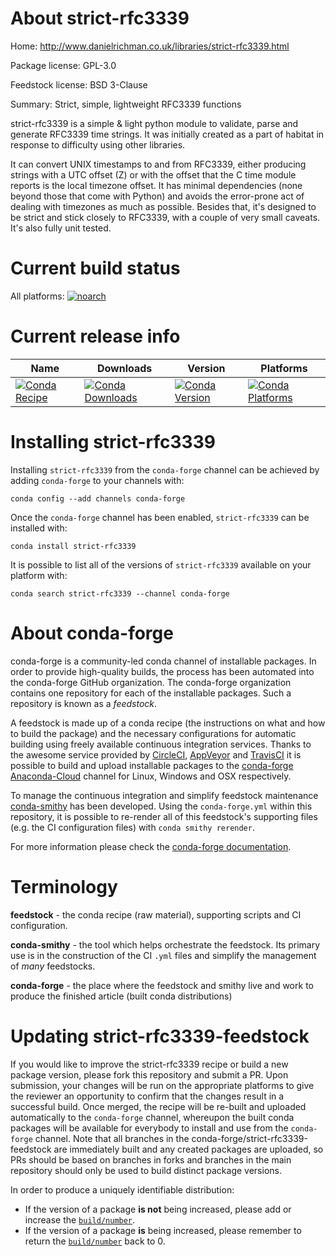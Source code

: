About strict-rfc3339
====================

Home: http://www.danielrichman.co.uk/libraries/strict-rfc3339.html

Package license: GPL-3.0

Feedstock license: BSD 3-Clause

Summary: Strict, simple, lightweight RFC3339 functions

strict-rfc3339 is a simple & light python module to validate, parse and
generate RFC3339 time strings. It was initially created as a part of
habitat in response to difficulty using other libraries.

It can convert UNIX timestamps to and from RFC3339, either producing
strings with a UTC offset (Z) or with the offset that the C time module
reports is the local timezone offset. It has minimal dependencies (none
beyond those that come with Python) and avoids the error-prone act of
dealing with timezones as much as possible. Besides that, it's designed to
be strict and stick closely to RFC3339, with a couple of very small
caveats. It's also fully unit tested.


Current build status
====================

All platforms:
[![noarch](https://img.shields.io/circleci/project/github/conda-forge/strict-rfc3339-feedstock/master.svg?label=noarch)](https://circleci.com/gh/conda-forge/strict-rfc3339-feedstock)

Current release info
====================

| Name | Downloads | Version | Platforms |
| --- | --- | --- | --- |
| [![Conda Recipe](https://img.shields.io/badge/recipe-strict--rfc3339-green.svg)](https://anaconda.org/conda-forge/strict-rfc3339) | [![Conda Downloads](https://img.shields.io/conda/dn/conda-forge/strict-rfc3339.svg)](https://anaconda.org/conda-forge/strict-rfc3339) | [![Conda Version](https://img.shields.io/conda/vn/conda-forge/strict-rfc3339.svg)](https://anaconda.org/conda-forge/strict-rfc3339) | [![Conda Platforms](https://img.shields.io/conda/pn/conda-forge/strict-rfc3339.svg)](https://anaconda.org/conda-forge/strict-rfc3339) |

Installing strict-rfc3339
=========================

Installing `strict-rfc3339` from the `conda-forge` channel can be achieved by adding `conda-forge` to your channels with:

```
conda config --add channels conda-forge
```

Once the `conda-forge` channel has been enabled, `strict-rfc3339` can be installed with:

```
conda install strict-rfc3339
```

It is possible to list all of the versions of `strict-rfc3339` available on your platform with:

```
conda search strict-rfc3339 --channel conda-forge
```


About conda-forge
=================

conda-forge is a community-led conda channel of installable packages.
In order to provide high-quality builds, the process has been automated into the
conda-forge GitHub organization. The conda-forge organization contains one repository
for each of the installable packages. Such a repository is known as a *feedstock*.

A feedstock is made up of a conda recipe (the instructions on what and how to build
the package) and the necessary configurations for automatic building using freely
available continuous integration services. Thanks to the awesome service provided by
[CircleCI](https://circleci.com/), [AppVeyor](http://www.appveyor.com/)
and [TravisCI](https://travis-ci.org/) it is possible to build and upload installable
packages to the [conda-forge](https://anaconda.org/conda-forge)
[Anaconda-Cloud](http://docs.anaconda.org/) channel for Linux, Windows and OSX respectively.

To manage the continuous integration and simplify feedstock maintenance
[conda-smithy](http://github.com/conda-forge/conda-smithy) has been developed.
Using the ``conda-forge.yml`` within this repository, it is possible to re-render all of
this feedstock's supporting files (e.g. the CI configuration files) with ``conda smithy rerender``.

For more information please check the [conda-forge documentation](https://conda-forge.org/docs/).

Terminology
===========

**feedstock** - the conda recipe (raw material), supporting scripts and CI configuration.

**conda-smithy** - the tool which helps orchestrate the feedstock.
                   Its primary use is in the construction of the CI ``.yml`` files
                   and simplify the management of *many* feedstocks.

**conda-forge** - the place where the feedstock and smithy live and work to
                  produce the finished article (built conda distributions)


Updating strict-rfc3339-feedstock
=================================

If you would like to improve the strict-rfc3339 recipe or build a new
package version, please fork this repository and submit a PR. Upon submission,
your changes will be run on the appropriate platforms to give the reviewer an
opportunity to confirm that the changes result in a successful build. Once
merged, the recipe will be re-built and uploaded automatically to the
`conda-forge` channel, whereupon the built conda packages will be available for
everybody to install and use from the `conda-forge` channel.
Note that all branches in the conda-forge/strict-rfc3339-feedstock are
immediately built and any created packages are uploaded, so PRs should be based
on branches in forks and branches in the main repository should only be used to
build distinct package versions.

In order to produce a uniquely identifiable distribution:
 * If the version of a package **is not** being increased, please add or increase
   the [``build/number``](http://conda.pydata.org/docs/building/meta-yaml.html#build-number-and-string).
 * If the version of a package **is** being increased, please remember to return
   the [``build/number``](http://conda.pydata.org/docs/building/meta-yaml.html#build-number-and-string)
   back to 0.